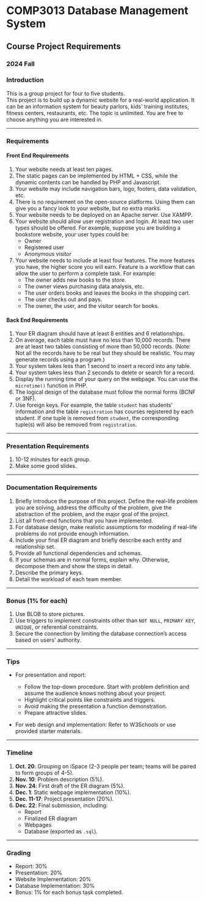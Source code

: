 # COMP3013 Database Management System

## Course Project Requirements  
### 2024 Fall  

### Introduction  
This is a group project for four to five students.  
This project is to build up a dynamic website for a real-world application. It can be an information system for beauty parlors, kids' training institutes, fitness centers, restaurants, etc. The topic is unlimited. You are free to choose anything you are interested in.  

---

### Requirements  

#### Front End Requirements  
1. Your website needs at least ten pages.  
2. The static pages can be implemented by HTML + CSS, while the dynamic contents can be handled by PHP and Javascript.  
3. Your website may include navigation bars, logo, footers, data validation, etc.  
4. There is no requirement on the open-source platforms. Using them can give you a fancy look to your website, but no extra marks.  
5. Your website needs to be deployed on an Apache server. Use XAMPP.  
6. Your website should allow user registration and login. At least two user types should be offered. For example, suppose you are building a bookstore website, your user types could be:  
   - Owner  
   - Registered user  
   - Anonymous visitor  
7. Your website needs to include at least four features. The more features you have, the higher score you will earn. Feature is a workflow that can allow the user to perform a complete task. For example:  
   - The owner adds new books to the store.  
   - The owner views purchasing data analysis, etc.  
   - The user orders books and leaves the books in the shopping cart.  
   - The user checks out and pays.  
   - The owner, the user, and the visitor search for books.  

#### Back End Requirements  
1. Your ER diagram should have at least 8 entities and 6 relationships.  
2. On average, each table must have no less than 10,000 records. There are at least two tables consisting of more than 50,000 records. (Note: Not all the records have to be real but they should be realistic. You may generate records using a program.)  
3. Your system takes less than 1 second to insert a record into any table.  
4. Your system takes less than 2 seconds to delete or search for a record.  
5. Display the running time of your query on the webpage. You can use the `microtime()` function in PHP.  
6. The logical design of the database must follow the normal forms (BCNF or 3NF).  
7. Use foreign keys. For example, the table `student` has students’ information and the table `registration` has courses registered by each student. If one tuple is removed from `student`, the corresponding tuple(s) will also be removed from `registration`.  

---

### Presentation Requirements  
1. 10-12 minutes for each group.  
2. Make some good slides.  

---

### Documentation Requirements  
1. Briefly introduce the purpose of this project. Define the real-life problem you are solving, address the difficulty of the problem, give the abstraction of the problem, and the major goal of the project.  
2. List all front-end functions that you have implemented.  
3. For database design, make realistic assumptions for modeling if real-life problems do not provide enough information.  
4. Include your final ER diagram and briefly describe each entity and relationship set.  
5. Provide all functional dependencies and schemas.  
6. If your schemas are in normal forms, explain why. Otherwise, decompose them and show the steps in detail.  
7. Describe the primary keys.  
8. Detail the workload of each team member.  

---

### Bonus (1% for each)  
1. Use BLOB to store pictures.  
2. Use triggers to implement constraints other than `NOT NULL`, `PRIMARY KEY`, `UNIQUE`, or referential constraints.  
3. Secure the connection by limiting the database connection’s access based on users' authority.  

---

### Tips  
- For presentation and report:  
  - Follow the top-down procedure. Start with problem definition and assume the audience knows nothing about your project.  
  - Highlight critical points like constraints and triggers.  
  - Avoid making the presentation a function demonstration.  
  - Prepare attractive slides.  

- For web design and implementation: Refer to W3Schools or use provided starter materials.  

---

### Timeline  
1. **Oct. 20**: Grouping on iSpace (2-3 people per team; teams will be paired to form groups of 4-5).  
2. **Nov. 10**: Problem description (5%).  
3. **Nov. 24**: First draft of the ER diagram (5%).  
4. **Dec. 1**: Static webpage implementation (10%).  
5. **Dec. 11-17**: Project presentation (20%).  
6. **Dec. 22**: Final submission, including:  
   - Report  
   - Finalized ER diagram  
   - Webpages  
   - Database (exported as `.sql`).  

---

### Grading  
- Report: 30%  
- Presentation: 20%  
- Website Implementation: 20%  
- Database Implementation: 30%  
- Bonus: 1% for each bonus task completed.  
